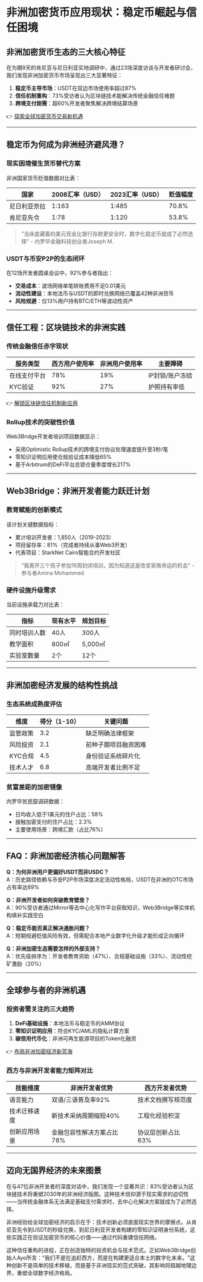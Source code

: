 # 非洲加密货币应用现状：稳定币崛起与信任困境

## 非洲加密货币生态的三大核心特征

在为期9天的肯尼亚与尼日利亚实地调研中，通过23场深度访谈与开发者研讨会，我们发现非洲加密货币市场呈现出三大显著特征：

1. **稳定币主导市场**：USDT在双边市场使用率超过87%
2. **信任机制重构**：73%受访者认为区块链技术能解决传统金融信任难题
3. **跨境支付刚需**：超60%开发者聚焦解决跨境结算场景

👉 [探索全球加密货币交易新机遇](https://bit.ly/okx_welcome)

---

## 稳定币为何成为非洲经济避风港？

### 现实困境催生货币替代方案
非洲国家货币贬值数据对比表：

| 国家   | 2008汇率（USD） | 2023汇率（USD） | 贬值幅度 |
|--------|----------------|----------------|----------|
| 尼日利亚奈拉 | 1:163         | 1:485         | 70.8%    |
| 肯尼亚先令 | 1:78          | 1:120         | 53.8%    |

> "当床底藏着的美元现金比银行存款更安全时，数字化稳定币就成了必然选择" - 内罗毕金融科技创业者Joseph M.

### USDT与币安P2P的生态闭环
在12场开发者圆桌会议中，92%参与者指出：
- **交易成本**：波场网络单笔转账费用不足0.01美元
- **流动性建设**：本地法币与USDT的即时兑换网络已覆盖42种非洲货币
- **风险规避**：仅13%用户持有BTC/ETH等波动性资产

---

## 信任工程：区块链技术的非洲实践

### 传统金融信任赤字现状
| 服务类型      | 西方用户使用率 | 非洲用户使用率 | 主要障碍       |
|---------------|----------------|----------------|----------------|
| 在线支付平台  | 78%            | 19%            | IP封锁/账户冻结|
| KYC验证       | 92%            | 27%            | 护照持有率低   |

👉 [解锁区块链信任机制新应用](https://bit.ly/okx_welcome)

### Rollup技术的突破性价值
Web3Bridge开发者培训项目数据显示：
- 采用Optimistic Rollup技术的跨境支付协议处理速度提升至3秒/笔
- 零知识证明应用使合规验证成本降低65%
- 基于Arbitrum的DeFi平台总锁仓量季度增长217%

---

## Web3Bridge：非洲开发者能力跃迁计划

### 教育赋能的创新模式
该计划关键数据指标：
- 累计培训开发者：1,850人（2019-2023）
- 项目留存率：81%（完成者持续从事Web3开发）
- 代表项目：StarkNet Cairo智能合约开发社区

> "我离开三个孩子参加16周封闭培训，因为知道这是改变家族命运的机会" - 参与者Amina Mohammed

### 硬件设施升级需求
当前设施承载力对比表：

| 指标         | 现有水平 | 规划目标 |
|--------------|----------|----------|
| 同时培训人数 | 40人     | 300人    |
| 教学面积     | 800㎡    | 5,000㎡  |
| 实验室数量   | 2个      | 12个     |

---

## 非洲加密经济发展的结构性挑战

### 生态系统成熟度评估
| 维度           | 得分（1-10） | 关键问题                     |
|----------------|--------------|------------------------------|
| 监管政策       | 3.2          | 缺乏明确法律框架             |
| 风险投资       | 2.1          | 前种子期项目融资困难         |
| KYC合规        | 4.5          | 身份验证系统碎片化           |
| 技术人才       | 6.8          | 高端开发者比例不足           |

### 贫富差距的加密镜像
内罗毕贫民窟调研数据：
- 日均收入低于1美元的住户占比：58%
- 接触加密支付的住户占比：2.3%
- 主要使用场景：跨境汇款（占比76%）

---

## FAQ：非洲加密经济核心问题解答

**Q：为何非洲用户更偏好USDT而非USDC？**  
A：历史路径依赖与币安P2P市场深度决定流动性格局，USDT在非洲的OTC市场占有率达89%

**Q：非洲开发者如何突破教育壁垒？**  
A：90%受访者通过Mirror等去中心化写作平台获取知识，Web3Bridge等实体机构填补实践空白

**Q：稳定币能否真正解决通胀问题？**  
A：短期规避贬值风险有效，但需配合本地产业数字化升级才能形成正向循环

**Q：非洲加密生态需要怎样的外部支持？**  
A：优先级排序为：开发者教育资助（47%）、合规基础设施（33%）、流动性挖矿激励（20%）

---

## 全球参与者的非洲机遇

### 投资者需关注的三大趋势
1. **DeFi基础设施**：本地法币与稳定币的AMM协议
2. **零知识证明应用**：符合KYC/AML的隐私计算方案
3. **碳信用代币化**：非洲可再生能源项目的Token化融资

👉 [布局非洲加密经济新蓝海](https://bit.ly/okx_welcome)

### 西方与非洲开发者能力矩阵对比
| 技能维度       | 非洲开发者优势                | 西方开发者优势                |
|----------------|-----------------------------|-----------------------------|
| 语言能力       | 双语/三语普及率92%           | 技术文档撰写规范度           |
| 技术迁移速度   | 新技术采纳周期缩短40%        | 工程化经验积淀               |
| 创新应用场景   | 金融包容性解决方案占比78%    | 协议层创新占比63%            |

---

## 迈向无国界经济的未来图景

在与47位非洲开发者的深度对话中，我们发现一个显著共识：83%受访者认为区块链技术将重塑2030年的非洲经济版图。这种技术信仰源于现实需求的迫切性——当传统金融体系无法满足基础支付需求时，去中心化解决方案就成为了必然选择。

非洲经验给全球加密经济的启示在于：技术创新必须直面现实世界的摩擦点。从肯尼亚先令到USDT的秒级兑换，到尼日利亚开发者构建的零知识证明身份系统，这些实践正在验证加密货币的核心价值——通过代码重建信任网络。

这种信任重构的进程，正在创造独特的投资机会与技术范式。正如Web3Bridge创始人Ayo所言："我们不是在追赶西方，而是在构建更适合本土的数字化未来。"这种创新不是简单的技术移植，而是基于非洲现实的范式突破，其影响将超越地理边界，重塑全球数字经济格局。